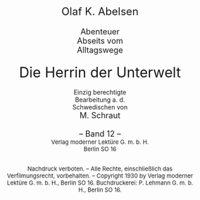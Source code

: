 <div style="font-size: x-large; text-align: center;">Olaf K. Abelsen</div>

<div style="font-size: large; text-align: center; white-space: pre;">
Abenteuer
Abseits vom
Alltagswege

</div>

<div style="font-size: xx-large; text-align: center;">Die Herrin der Unterwelt</div>

<div style="text-align: center; white-space: pre;">
Einzig berechtigte
Bearbeitung a. d.
Schwedischen von
</div>

<div style="font-size: large; text-align: center;">M. Schraut</div>

<div style="font-size: large; text-align: center; white-space: pre-wrap;">
– Band 12 –
</div>

<div style="font-size: small; text-align: center; white-space: pre-wrap;">Verlag moderner Lektüre G. m. b. H.
Berlin SO 16
 

Nachdruck verboten. – Alle Rechte, einschließlich das Verfilmungsrecht, vorbehalten. – Copyright 1930 by Verlag moderner Lektüre G. m. b. H., Berlin SO 16.
Buchdruckerei: P. Lehmann G. m. b. H., Berlin SO 16.</div>

